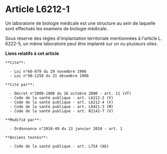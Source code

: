 # Article L6212-1

Un laboratoire de biologie médicale est une structure au sein de laquelle sont effectués les examens de biologie médicale. 

Sous réserve des règles d'implantation territoriale mentionnées à l'article L. 6222-5, un même laboratoire peut être implanté
sur un ou plusieurs sites.

**Liens relatifs à cet article**

	**Cite**:

	  - Loi n°66-879 du 29 novembre 1966
	  - Loi n°90-1258 du 31 décembre 1990

	**Cité par**:

	  - Décret n°2000-1008 du 16 octobre 2000 - art. 11 (VT)
	  - Code de la santé publique - art. L6212-2 (V)
	  - Code de la santé publique - art. L6212-4 (V)
	  - Code de la santé publique - art. L6421-3 (M)
	  - Code de la santé publique - art. R2142-7 (V)

	**Modifié par**:

	  - Ordonnance n°2010-49 du 13 janvier 2010 - art. 1

	**Anciens textes**:

	  - Code de la santé publique - art. L754 (Ab)
